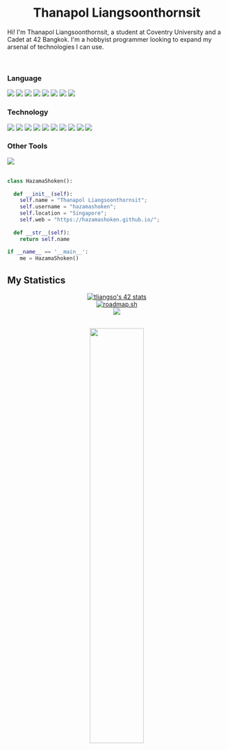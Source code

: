 <h1 align="center">
  <b>Thanapol Liangsoonthornsit</b>
</h1>

Hi! I'm Thanapol Liangsoonthornsit, a student at Coventry University and a Cadet at 42 Bangkok. I'm a hobbyist programmer looking to expand my arsenal of technologies I can use.

<br>

### Language
<div>
<img src="https://img.shields.io/badge/-Python-98b982?style=for-the-badge&logo=python&logoColor=98b982&labelColor=282828">	
<img src="https://img.shields.io/badge/-HTML-c58545?style=for-the-badge&logo=html5&logoColor=c58545&labelColor=282828">
<img src="https://img.shields.io/badge/-CSS-d1a01f?style=for-the-badge&logo=css3&logoColor=d1a01f&labelColor=282828">
<img src="https://img.shields.io/badge/-JavaScript-F0DB4F?style=for-the-badge&logo=JavaScript&logoColor=F0DB4F&labelColor=282828">
<img src="https://img.shields.io/badge/-TypeScript-007acc?style=for-the-badge&logo=TypeScript&logoColor=007acc&labelColor=282828">
<img src="https://img.shields.io/badge/-C++-FFA500?style=for-the-badge&logo=cplusplus&logoColor=FFA500&labelColor=282828">
<img src="https://img.shields.io/badge/-C lang-FFA500?style=for-the-badge&logo=c&logoColor=FFA500&labelColor=282828">
<img src="https://img.shields.io/badge/-Rust-964B00?style=for-the-badge&logo=rust&logoColor=964B00&labelColor=282828">
</div>

### Technology
<div>
<img src="https://img.shields.io/badge/-Linux-FFFFFF?style=for-the-badge&logo=linux&logoColor=FFFFFF&labelColor=282828">
<img src="https://img.shields.io/badge/-Shell-add8e6?style=for-the-badge&logo=PowerShell&logoColor=add8e6&labelColor=282828">
<img src="https://img.shields.io/badge/-Docker-0db7ed?style=for-the-badge&logo=docker&logoColor=0db7ed&labelColor=282828">
<img src="https://img.shields.io/badge/-Git-FC6D27?style=for-the-badge&logo=git&logoColor=FC6D27&labelColor=282828">
<img src="https://img.shields.io/badge/-Github-FFFFFF?style=for-the-badge&logo=github&logoColor=FFFFFF&labelColor=282828">
<img src="https://img.shields.io/badge/-Gitlab-FC6D27?style=for-the-badge&logo=gitlab&logoColor=FC6D27&labelColor=282828">
<img src="https://img.shields.io/badge/-Django-092e20?style=for-the-badge&logo=django&logoColor=FFFFFF&labelColor=282828">
<img src="https://img.shields.io/badge/-Nextjs-000000?style=for-the-badge&logo=nextdotjs&logoColor=FFFFFF&labelColor=282828">
<img src="https://img.shields.io/badge/nestjs-%23E0234E.svg?style=for-the-badge&logo=nestjs&logoColor=white">
<img src="https://img.shields.io/badge/NPM-%23CB3837.svg?style=for-the-badge&logo=npm&logoColor=white">
</div>

### Other Tools
<div>
  <a href="#">
    <img src="https://img.shields.io/badge/-Clickup-0db7ed?style=for-the-badge&logo=clickup&logoColor=0db7ed&labelColor=282828">
  </a>
</div>

<br/>

```python
class HazamaShoken():
    
  def __init__(self):
    self.name = "Thanapol Liangsoonthornsit";
    self.username = "hazamashoken";
    self.location = "Singapore";
    self.web = "https://hazamashoken.github.io/";
  
  def __str__(self):
    return self.name
   
if __name__ == '__main__':
    me = HazamaShoken()
```

## My Statistics
<div align="center">
	<a href="https://github.com/oakoudad/badge42">
		<img src="https://badge.mediaplus.ma/binary/tliangso?1337Badge=off&UM6P=off" alt="tliangso's 42 stats" />
	</a>
</div>

<div  align="center">
	<a href="https://roadmap.sh"><img src="https://api.roadmap.sh/v1-badge/wide/64c0d8cffcdcf9c5d50d7919?variant=dark" alt="roadmap.sh"/></a>
</div>

<div align="center">
	<img src="https://www.codewars.com/users/hazamashoken/badges/large" />

</div>


<br/>
<p align="center">
  <a href="https://hazamashoken.github.io/">
<!--   <img width="49.5%" src="https://github-readme-stats.vercel.app/api?username=hazamashoken&show_icons=true&theme=chartreuse-dark&hide_border=true&count_private=true" /> -->
    <img width="49.5%" src="https://github-readme-streak-stats.herokuapp.com/?user=hazamashoken&theme=chartreuse-dark&hide_border=true&count_private=true" />
<!--     <img height="180em" src="https://github-readme-stats.vercel.app/api/top-langs/?username=hazamashoken&exclude_repo=KNN-Image-Classification&show_icons=true&hide_border=true&langs_count=10&layout=compact&theme=chartreuse-dark"/> -->
</p>

  </a>
</p>
<br>




